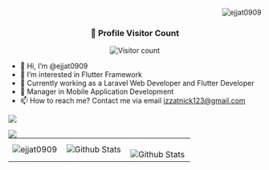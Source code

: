 <p align="right"> <img src="https://komarev.com/ghpvc/?username=ejjat0909&label=Profile%20views&color=0e75b6&style=plastic" alt="ejjat0909" /> </p>

<div align="center">
  <h3><b>📍 Profile Visitor Count</b></h3>
</div>

<p align="center">
  <img
    src="https://profile-counter.glitch.me/ejjat0909/count.svg"
    alt="Visitor count"
  />
</p>

- 👋 Hi, I’m @ejjat0909 
- 👀 I’m interested in Flutter Framework
- 🌱 Currently working as a Laravel Web Developer and Flutter Developer
- 💞️ Manager in Mobile Application Development
- 📫 How to reach me? Contact me via email izzatnick123@gmail.com

<!---
ejjat0909/ejjat0909 is a ✨ special ✨ repository because its `README.md` (this file) appears on your GitHub profile.
You can click the Preview link to take a look at your changes.
--->
 <img src="https://user-images.githubusercontent.com/22107794/139580686-887df369-edb8-4bc8-b607-4fbf6d7e4866.gif">
<p>
  <img align="left" src="https://github-readme-stats.vercel.app/api/top-langs/?username=ejjat0909&layout=compact&theme=dracula" />
</p>
<table>
  <tr>
    <td>
      <img
        align="left"
        src="https://github-readme-stats.vercel.app/api?username=ejjat0909&theme=highcontrast" alt="ejjat0909"
        alt="Github Stats"
      />
    </td>
    <td>
      <img
        align="left"
        src="https://github-readme-stats.vercel.app/api/top-langs/?username=ejjat0909&hide=html&layout=compact&theme=merko"
        alt="Github Stats"
      />
    </td>
    <td>
      <br />
      <img
        align="left"
        src="https://github-readme-streak-stats.herokuapp.com/?user=ejjat0909&theme=tokyonight"
        alt="Github Stats"
      />
    </td>
  </tr>
</table>
